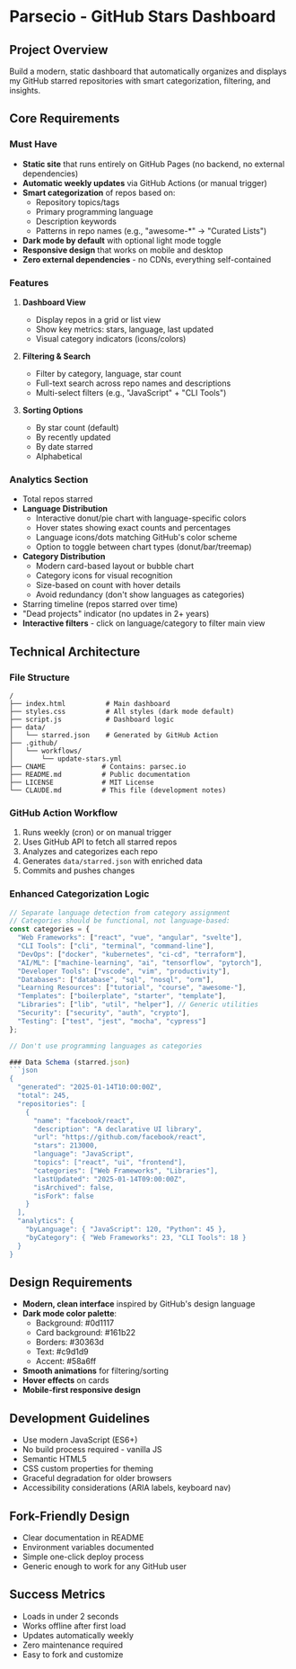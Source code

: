 # Parsecio - GitHub Stars Dashboard

## Project Overview
Build a modern, static dashboard that automatically organizes and displays my GitHub starred repositories with smart categorization, filtering, and insights.

## Core Requirements

### Must Have
- **Static site** that runs entirely on GitHub Pages (no backend, no external dependencies)
- **Automatic weekly updates** via GitHub Actions (or manual trigger)
- **Smart categorization** of repos based on:
  - Repository topics/tags
  - Primary programming language
  - Description keywords
  - Patterns in repo names (e.g., "awesome-*" → "Curated Lists")
- **Dark mode by default** with optional light mode toggle
- **Responsive design** that works on mobile and desktop
- **Zero external dependencies** - no CDNs, everything self-contained

### Features
1. **Dashboard View**
   - Display repos in a grid or list view
   - Show key metrics: stars, language, last updated
   - Visual category indicators (icons/colors)
   
2. **Filtering & Search**
   - Filter by category, language, star count
   - Full-text search across repo names and descriptions
   - Multi-select filters (e.g., "JavaScript" + "CLI Tools")
   
3. **Sorting Options**
   - By star count (default)
   - By recently updated
   - By date starred
   - Alphabetical

### Analytics Section
- Total repos starred
- **Language Distribution**
  - Interactive donut/pie chart with language-specific colors
  - Hover states showing exact counts and percentages
  - Language icons/dots matching GitHub's color scheme
  - Option to toggle between chart types (donut/bar/treemap)
- **Category Distribution**
  - Modern card-based layout or bubble chart
  - Category icons for visual recognition
  - Size-based on count with hover details
  - Avoid redundancy (don't show languages as categories)
- Starring timeline (repos starred over time)
- "Dead projects" indicator (no updates in 2+ years)
- **Interactive filters** - click on language/category to filter main view

## Technical Architecture

### File Structure
```
/
├── index.html          # Main dashboard
├── styles.css          # All styles (dark mode default)
├── script.js           # Dashboard logic
├── data/
│   └── starred.json    # Generated by GitHub Action
├── .github/
│   └── workflows/
│       └── update-stars.yml
├── CNAME              # Contains: parsec.io
├── README.md          # Public documentation
├── LICENSE            # MIT License
└── CLAUDE.md          # This file (development notes)
```

### GitHub Action Workflow
1. Runs weekly (cron) or on manual trigger
2. Uses GitHub API to fetch all starred repos
3. Analyzes and categorizes each repo
4. Generates `data/starred.json` with enriched data
5. Commits and pushes changes

### Enhanced Categorization Logic
```javascript
// Separate language detection from category assignment
// Categories should be functional, not language-based:
const categories = {
  "Web Frameworks": ["react", "vue", "angular", "svelte"],
  "CLI Tools": ["cli", "terminal", "command-line"],
  "DevOps": ["docker", "kubernetes", "ci-cd", "terraform"],
  "AI/ML": ["machine-learning", "ai", "tensorflow", "pytorch"],
  "Developer Tools": ["vscode", "vim", "productivity"],
  "Databases": ["database", "sql", "nosql", "orm"],
  "Learning Resources": ["tutorial", "course", "awesome-"],
  "Templates": ["boilerplate", "starter", "template"],
  "Libraries": ["lib", "util", "helper"], // Generic utilities
  "Security": ["security", "auth", "crypto"],
  "Testing": ["test", "jest", "mocha", "cypress"]
};

// Don't use programming languages as categories

### Data Schema (starred.json)
```json
{
  "generated": "2025-01-14T10:00:00Z",
  "total": 245,
  "repositories": [
    {
      "name": "facebook/react",
      "description": "A declarative UI library",
      "url": "https://github.com/facebook/react",
      "stars": 213000,
      "language": "JavaScript",
      "topics": ["react", "ui", "frontend"],
      "categories": ["Web Frameworks", "Libraries"],
      "lastUpdated": "2025-01-14T09:00:00Z",
      "isArchived": false,
      "isFork": false
    }
  ],
  "analytics": {
    "byLanguage": { "JavaScript": 120, "Python": 45 },
    "byCategory": { "Web Frameworks": 23, "CLI Tools": 18 }
  }
}
```

## Design Requirements
- **Modern, clean interface** inspired by GitHub's design language
- **Dark mode color palette**:
  - Background: #0d1117
  - Card background: #161b22
  - Borders: #30363d
  - Text: #c9d1d9
  - Accent: #58a6ff
- **Smooth animations** for filtering/sorting
- **Hover effects** on cards
- **Mobile-first responsive design**

## Development Guidelines
- Use modern JavaScript (ES6+)
- No build process required - vanilla JS
- Semantic HTML5
- CSS custom properties for theming
- Graceful degradation for older browsers
- Accessibility considerations (ARIA labels, keyboard nav)

## Fork-Friendly Design
- Clear documentation in README
- Environment variables documented
- Simple one-click deploy process
- Generic enough to work for any GitHub user

## Success Metrics
- Loads in under 2 seconds
- Works offline after first load
- Updates automatically weekly
- Zero maintenance required
- Easy to fork and customize